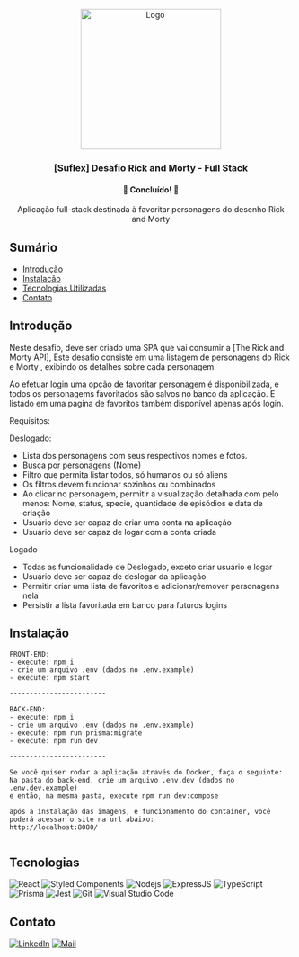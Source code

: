 <div id="top"></div>
<!-- PROJECT LOGO -->
<br />
<div align="center">
  <a href="https://github.com/picinelli/projeto-rickandmorty">
    <img src="https://ovicio.com.br/wp-content/uploads/2019/07/20190716-cropped-20190716-rick-e-morty.jpg" alt="Logo" width="250">
  </a>

<h3 align="center">[Suflex] Desafio Rick and Morty - Full Stack</h3>
  <h4 align="center"> 
	🚀 Concluído! 🚀
  </h4>
  <p align="center">
    Aplicação full-stack destinada à favoritar personagens do desenho Rick and Morty
    <br />
</div>

## Sumário

- [Introdução](#introdução)
- [Instalação](#instalação)
- [Tecnologias Utilizadas](#tecnologias)
- [Contato](#contato)

## Introdução

Neste desafio, deve ser criado uma SPA que vai consumir a [The Rick and Morty API], Este desafio consiste em uma listagem de personagens do Rick e Morty , exibindo os detalhes sobre cada personagem.

Ao efetuar login uma opção de favoritar personagem é disponibilizada, e todos os personagems favoritados são salvos no banco da aplicação. E listado em uma pagina de favoritos também disponível apenas após login.

Requisitos: 

Deslogado:
- Lista dos personagens com seus respectivos nomes e fotos.
- Busca por personagens (Nome)
- Filtro que permita listar todos, só humanos ou só aliens
- Os filtros devem funcionar sozinhos ou combinados
- Ao clicar no personagem, permitir a visualização detalhada com pelo menos: Nome, status, specie, quantidade de episódios e data de criação
- Usuário deve ser capaz de criar uma conta na aplicação
- Usuário deve ser capaz de logar com a conta criada

Logado
- Todas as funcionalidade de Deslogado, exceto criar usuário e logar
- Usuário deve ser capaz de deslogar da aplicação
- Permitir criar uma lista de favoritos e adicionar/remover personagens nela
- Persistir a lista favoritada em banco para futuros logins


## Instalação

```
FRONT-END:
- execute: npm i
- crie um arquivo .env (dados no .env.example)
- execute: npm start

------------------------

BACK-END:
- execute: npm i
- crie um arquivo .env (dados no .env.example)
- execute: npm run prisma:migrate
- execute: npm run dev

------------------------

Se você quiser rodar a aplicação através do Docker, faça o seguinte:
Na pasta do back-end, crie um arquivo .env.dev (dados no .env.dev.example)
e então, na mesma pasta, execute npm run dev:compose 

após a instalação das imagens, e funcionamento do container, você poderá acessar o site na url abaixo:
http://localhost:8080/


```



## Tecnologias
 
![React](https://img.shields.io/badge/react-%2320232a.svg?style=for-the-badge&logo=react&logoColor=%2361DAFB)
![Styled Components](https://img.shields.io/badge/styled--components-DB7093?style=for-the-badge&logo=styled-components&logoColor=white)
![Nodejs](https://img.shields.io/badge/Node.js-43853D?style=for-the-badge&logo=node.js&logoColor=white)
![ExpressJS](https://img.shields.io/badge/Express.js-404D59?style=for-the-badge)
![TypeScript](https://img.shields.io/badge/typescript-%23007ACC.svg?style=for-the-badge&logo=typescript&logoColor=white)
![Prisma](https://img.shields.io/badge/Prisma-3982CE?style=for-the-badge&logo=Prisma&logoColor=white)
![Jest](https://img.shields.io/badge/Jest-323330?style=for-the-badge&logo=Jest&logoColor=white)
![Git](https://img.shields.io/badge/git-%23F05033.svg?style=for-the-badge&logo=git&logoColor=white)
![Visual Studio Code](https://img.shields.io/badge/Visual%20Studio%20Code-0078d7.svg?style=for-the-badge&logo=visual-studio-code&logoColor=white)

<!-- CONTACT -->

## Contato

[![LinkedIn][linkedin-shield]][linkedin-url]
[![Mail][mail-shield]][mail-url]

<!-- MARKDOWN LINKS & IMAGES -->
<!-- https://www.markdownguide.org/basic-syntax/#reference-style-links -->

[linkedin-shield]: https://img.shields.io/badge/-LinkedIn-black.svg?style=for-the-badge&logo=linkedin&colorB=blue
[linkedin-url]: https://www.linkedin.com/in/pedro-ivo-brum-cinelli//
[mail-shield]: https://img.shields.io/badge/Gmail-D14836?style=for-the-badge&logo=gmail&logoColor=white
[mail-url]: mailto:cinelli.dev@gmail.com
